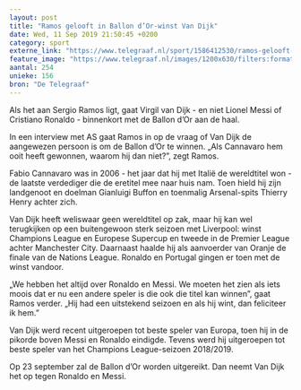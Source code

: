```yaml
---
layout: post
title: "Ramos gelooft in Ballon d’Or-winst Van Dijk"
date: Wed, 11 Sep 2019 21:50:45 +0200
category: sport
externe_link: "https://www.telegraaf.nl/sport/1586412530/ramos-gelooft-in-ballon-d-or-winst-van-dijk"
feature_image: "https://www.telegraaf.nl/images/1200x630/filters:format(jpeg):quality(80)/cdn-kiosk-api.telegraaf.nl/8e100d4e-d4cd-11e9-a3f1-0217670beecd.jpg"
aantal: 254
unieke: 156
bron: "De Telegraaf"
---
```


<p class="intro">Als het aan Sergio Ramos ligt, gaat Virgil van Dijk - en niet Lionel Messi of Cristiano Ronaldo - binnenkort met de Ballon d’Or aan de haal.</p> <p>In een interview met AS gaat Ramos in op de vraag of Van Dijk de aangewezen persoon is om de Ballon d’Or te winnen. „Als Cannavaro hem ooit heeft gewonnen, waarom hij dan niet?”, zegt Ramos.</p><p>Fabio Cannavaro was in 2006 - het jaar dat hij met Italië de wereldtitel won - de laatste verdediger die de eretitel mee naar huis nam. Toen hield hij zijn landgenoot en doelman Gianluigi Buffon en toenmalig Arsenal-spits Thierry Henry achter zich.</p><p>Van Dijk heeft weliswaar geen wereldtitel op zak, maar hij kan wel terugkijken op een buitengewoon sterk seizoen met Liverpool: winst Champions League en Europese Supercup en tweede in de Premier League achter Manchester City. Daarnaast haalde hij als aanvoerder van Oranje de finale van de Nations League. Ronaldo en Portugal gingen er toen met de winst vandoor.</p><p>„We hebben het altijd over Ronaldo en Messi. We moeten het zien als iets moois dat er nu een andere speler is die ook die titel kan winnen”, gaat Ramos verder. „Hij had een uitstekend seizoen en als hij wint, dan feliciteer ik hem.”</p><p>Van Dijk werd recent uitgeroepen tot beste speler van Europa, toen hij in de pikorde boven Messi en Ronaldo eindigde. Tevens werd hij uitgeroepen tot beste speler van het Champions League-seizoen 2018/2019.</p><p>Op 23 september zal de Ballon d’Or worden uitgereikt. Dan neemt Van Dijk het op tegen Ronaldo en Messi.</p>

